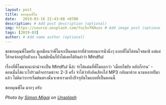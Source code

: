 ```yaml
---
layout: post
title: ขอบคุณพี่โม
date:   2019-03-16 22:43:08 +0700
description: # Add post description (optional)
img: https://source.unsplash.com/Yui5vfKHuzs # Add image post (optional)
tags: [2019-03]
author: # Add name author (optional)
---
```

ขอขอบคุณพี่โมครับ ดูเหมือนว่าพี่โมจะเป็นคนแรกที่ช่วยสอนการนั่งนิ่งๆ แบบที่ไม่ได้สนใจสมาธิ แต่แค่ให้จดจ่ออยู่กับตัวเอง ในสมัยนั้นก็ยังไม่เคยได้ยินคำว่า Mindful

เรื่องที่พี่โมมาแนะนำน่าจะเป็น Mindful นี่ล่ะ จำได้แม่นที่พี่โมบอกว่า 'เมื่อยก็ขยับ หลับก็กรน' - ตอนนั้นได้แวะไปร่วมกิจกรรมน่าจะ 2-3 ครั้ง จำได้ว่ายังอัดเสียงใส่ MP3 กลับมาด้วย นานหลายปีมาแล้ว ไม่คิดว่าการเริ่มต้นตรงนั้นจะพาเรามาถึงปัจจุบันในแบบที่เป็นตอนนี้

ขอบคุณพี่โม มากๆ ครับ

*Photo by [Simon Migaj](https://unsplash.com/@simonmigaj) on [Unsplash](https://unsplash.com)*
